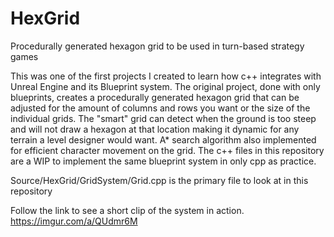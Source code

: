 # HexGrid
Procedurally generated hexagon grid to be used in turn-based strategy games

This was one of the first projects I created to learn how c++ integrates with Unreal Engine and its Blueprint system. The original project, done with only blueprints, creates a procedurally generated hexagon grid that can be adjusted for the amount of columns and rows you want or the size of the individual grids. The "smart" grid can detect when the ground is too steep and will not draw a hexagon at that location making it dynamic for any terrain a level designer would want. A* search algorithm also implemented for efficient character movement on the grid. The c++ files in this repository are a WIP to implement the same blueprint system in only cpp as practice.


Source/HexGrid/GridSystem/Grid.cpp is the primary file to look at in this repository

Follow the link to see a short clip of the system in action.
https://imgur.com/a/QUdmr6M

